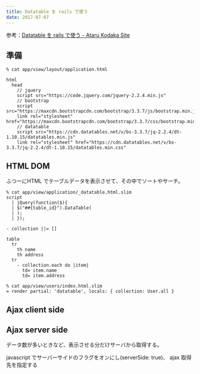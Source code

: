 ```yaml
---
title: Datatable を rails で使う
date: 2017-07-07
---
```


参考：[Datatable を rails で使う \- Ataru Kodaka Site](http://jetglass.hatenablog.jp/entry/2015/05/27/172831)

## 準備
```
% cat app/view/layout/application.html

html
  head
    // jquery
    script src="https://code.jquery.com/jquery-2.2.4.min.js"
    // bootstrap
    script src="https://maxcdn.bootstrapcdn.com/bootstrap/3.3.7/js/bootstrap.min.js"
    link rel="stylesheet" href="https://maxcdn.bootstrapcdn.com/bootstrap/3.3.7/css/bootstrap.min.css"
    // datatable   
    script src="https://cdn.datatables.net/v/bs-3.3.7/jq-2.2.4/dt-1.10.15/datatables.min.js"
    link rel="stylesheet" href="https://cdn.datatables.net/v/bs-3.3.7/jq-2.2.4/dt-1.10.15/datatables.min.css"
```

## HTML DOM
ふつーにHTML でテーブルデータを表示させて、その中でソートやサーチ。

```
% cat app/view/application/_datatable.html.slim
script
  | jQuery(function($){
  | $("##{table_id}").DataTable(
  | );
  | });

- collection ||= []

table
  tr
    th name
    th address
  tr
    - collection.each do |item|
      td= item.name
      td= item.address

% cat app/view/users/index.html.slim
= render partial: 'datatable', locals: { collection: User.all }
```

## Ajax client side

## Ajax server side
データ数が多いときなど、表示させる分だけサーバから取得する。

javascript でサーバーサイドのフラグをオンにし(serverSide: true)、 ajax 取得先を指定する